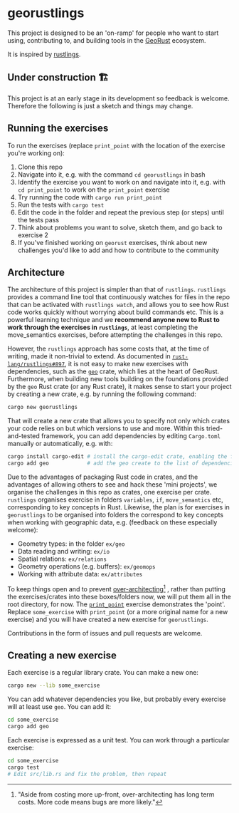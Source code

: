 # georustlings

This project is designed to be an 'on-ramp' for people who want to start using, contributing to, and building tools in the [GeoRust](https://github.com/georust/) ecosystem.

It is inspired by [rustlings](https://github.com/rust-lang/rustlings).

## Under construction 🏗️

This project is at an early stage in its development so feedback is welcome.
Therefore the following is just a sketch and things may change.

## Running the exercises

To run the exercises (replace `print_point` with the location of the exercise you're working on):

1. Clone this repo
2. Navigate into it, e.g. with the command `cd georustlings` in bash
3. Identify the exercise you want to work on and navigate into it, e.g. with `cd print_point` to work on the `print_point` exercise
4. Try running the code with `cargo run print_point`
5. Run the tests with `cargo test`
6. Edit the code in the folder and repeat the previous step (or steps) until the tests pass
7. Think about problems you want to solve, sketch them, and go back to exercise 2
8. If you've finished working on `georust` exercises, think about new challenges you'd like to add and how to contribute to the community

## Architecture

The architecture of this project is simpler than that of `rustlings`.
`rustlings` provides a command line tool that continuously watches for files in the repo that can be activated with `rustlings watch`, and allows you to see how Rust code works quickly without worrying about build commands etc.
This is a powerful learning technique and we **recommend anyone new to Rust to work through the exercises in `rustlings`**, at least completing the move_semantics exercises, before attempting the challenges in this repo.

However, the `rustlings` approach has some costs that, at the time of writing, made it non-trivial to extend.
As documented in [`rust-lang/rustlings#897`](https://github.com/rust-lang/rustlings/issues/897), it is not easy to make new exercises with dependencies, such as the [`geo`](https://github.com/georust/geo) crate, which lies at the heart of GeoRust.
Furthermore, when building new tools building on the foundations provided by the `geo` Rust crate (or any Rust crate), it makes sense to start your project by creating a new crate, e.g. by running the following command:

```bash
cargo new georustlings
```
That will create a new crate that allows you to specify not only which crates your code relies on but which versions to use and more.
Within this tried-and-tested framework, you can add dependencies by editing `Cargo.toml` manually or automatically, e.g. with:

```bash
cargo install cargo-edit # install the cargo-edit crate, enabling the following command:
cargo add geo            # add the geo create to the list of dependencies
```

Due to the advantages of packaging Rust code in crates, and the advantages of allowing others to see and hack these 'mini projects', we organise the challenges in this repo as crates, one exercise per crate.
`rustlings` organises exercise in folders `variables`, `if`, `move_semantics` etc, corresponding to key concepts in Rust.
Likewise, the plan is for exercises in `georustlings` to be organised into folders the correspond to key concepts when working with geographic data, e.g. (feedback on these especially welcome):

- Geometry types: in the folder `ex/geo`
- Data reading and writing: `ex/io`
- Spatial relations: `ex/relations`
- Geometry operations (e.g. buffers): `ex/geomops`
- Working with attribute data: `ex/attributes`

To keep things open and to prevent [over-architecting](https://www.stoutsystems.com/over-architecting/)[^1]
, rather than putting the exercises/crates into these boxes/folders now, we will put them all in the root directory, for now.
The [`print_point`](print_point) exercise demonstrates the 'point'.
Replace `some_exercise` with `print_point` (or a more original name for a new exercise) and you will have created a new exercise for `georustlings`.

[^1]: "Aside from costing more up-front, over-architecting has long term costs. More code means bugs are more likely."

Contributions in the form of issues and pull requests are welcome.

## Creating a new exercise

Each exercise is a regular library crate. You can make a new one:

```bash
cargo new --lib some_exercise
```

You can add whatever dependencies you like, but probably every exercise will at
least use `geo`. You can add it:

```bash
cd some_exercise
cargo add geo
```

Each exercise is expressed as a unit test. You can work through a particular exercise:

```bash
cd some_exercise
cargo test
# Edit src/lib.rs and fix the problem, then repeat
```
